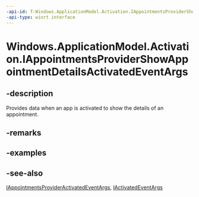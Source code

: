 ```yaml
---
-api-id: T:Windows.ApplicationModel.Activation.IAppointmentsProviderShowAppointmentDetailsActivatedEventArgs
-api-type: winrt interface
---
```


<!-- Interface syntax.
public interface IAppointmentsProviderShowAppointmentDetailsActivatedEventArgs : Windows.ApplicationModel.Activation.IActivatedEventArgs, Windows.ApplicationModel.Activation.IAppointmentsProviderActivatedEventArgs
-->

# Windows.ApplicationModel.Activation.IAppointmentsProviderShowAppointmentDetailsActivatedEventArgs

## -description
Provides data when an app is activated to show the details of an appointment.

## -remarks

## -examples

## -see-also
[IAppointmentsProviderActivatedEventArgs](iappointmentsprovideractivatedeventargs.md), [IActivatedEventArgs](iactivatedeventargs.md)